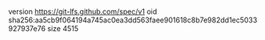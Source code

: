 version https://git-lfs.github.com/spec/v1
oid sha256:aa5cb9f064194a745ac0ea3dd563faee901618c8b7e982dd1ec5033927937e76
size 4515
